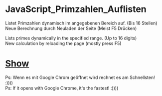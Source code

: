 # JavaScript_Primzahlen_Auflisten

Listet Primzahlen dynamisch im angegebenen Bereich auf. (Bis 16 Stellen)   
Neue Berechnung durch Neuladen der Seite (Meist F5 Drücken)

Lists primes dynamically in the specified range. (Up to 16 digits)   
New calculation by reloading the page (mostly press F5)

# [Show](https://sauternic.github.io/JavaScript_Primzahlen_Auflisten/)

Ps: Wenn es mit Google Chrom geöffnet wird rechnet es am Schnellsten! :))))    
Ps: If it opens with Google Chrome, it's the fastest!  :))))

